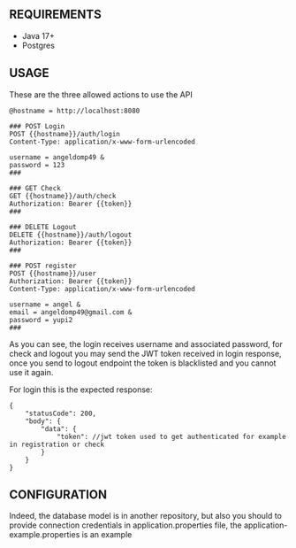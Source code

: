 ## REQUIREMENTS ##

- Java 17+
- Postgres

## USAGE ##

These are the three allowed actions to use the API

    @hostname = http://localhost:8080
    
    ### POST Login
    POST {{hostname}}/auth/login
    Content-Type: application/x-www-form-urlencoded
    
    username = angeldomp49 &
    password = 123
    ###
    
    ### GET Check
    GET {{hostname}}/auth/check
    Authorization: Bearer {{token}}
    ###
    
    ### DELETE Logout
    DELETE {{hostname}}/auth/logout
    Authorization: Bearer {{token}}
    ###

    ### POST register
    POST {{hostname}}/user
    Authorization: Bearer {{token}}
    Content-Type: application/x-www-form-urlencoded
    
    username = angel &
    email = angeldomp49@gmail.com &
    password = yupi2
    ###

As you can see, the login receives username and associated password, for check and logout you may send the JWT token
received in login response,
once you send to logout endpoint the token is blacklisted and you cannot use it again.

For login this is the expected response:

    {
        "statusCode": 200,
        "body": {
            "data": {
                "token": //jwt token used to get authenticated for example in registration or check
            }
        }
    }

## CONFIGURATION ##

Indeed, the database model is in another repository, but also you should to provide connection credentials in
application.properties file,
the application-example.properties is an example

